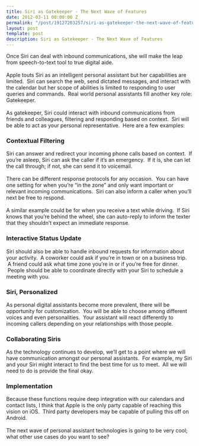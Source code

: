 ```yaml
---
title: Siri as Gatekeeper - The Next Wave of Features
date: 2012-03-11 00:00:00 Z
permalink: "/post/19127203257/siri-as-gatekeeper-the-next-wave-of-features"
layout: post
template: post
description: Siri as Gatekeeper - The Next Wave of Features
---
```


<p>Once Siri can deal with inbound communications, she will make the leap from speech-to-text tool to true digital aide.<br /><br />Apple touts Siri as an intelligent personal assistant but her capabilities are limited.  Siri can search the web, send dictated messages, and interact with the calendar but her scope of abilities is limited to responding to user queries and commands.  Real world personal assistants fill another key role: Gatekeeper.<br /><br />As gatekeeper, Siri could interact with inbound communications from friends and colleagues, filtering and responding based on context.  Siri will be able to act as your personal representative.  Here are a few examples:</p>&#13;
<h3>Contextual Filtering</h3>&#13;
<p>Siri can answer and redirect your incoming phone calls based on context.  If you’re asleep, Siri can ask the caller if it’s an emergency.  If it is, she can let the call through; if not, she can send it to voicemail.<br /><br />There can be different response protocols for any occasion.  You can have one setting for when you’re “in the zone” and only want important or relevant incoming communications.  Siri can also inform a caller when you’ll next be free to respond.<br /><br />A similar example could be for when you receive a text while driving.  If Siri knows that you’re behind the wheel, she can auto-reply to inform the texter that they shouldn’t expect an immediate response.</p>&#13;
<h3>Interactive Status Update</h3>&#13;
<p>Siri should also be able to handle inbound requests for information about your activity.  A coworker could ask if you’re in town or on a business trip.  A friend could ask what time zone you’re in or if you’re free for dinner.  People should be able to coordinate directly with your Siri to schedule a meeting with you.</p>&#13;
<h3>Siri, Personalized</h3>&#13;
<p>As personal digital assistants become more prevalent, there will be opportunity for customization.  You will be able to choose among different voices and even personalities.  Your assistant will react differently to incoming callers depending on your relationships with those people.</p>&#13;
<h3>Collaborating Siris</h3>&#13;
<p>As the technology continues to develop, we’ll get to a point where we will have communication amongst our personal assistants.  For example, my Siri and your Siri might interact to find the best time for us to meet.  All we will need to do is provide the final okay.</p>&#13;
<h3>Implementation</h3>&#13;
<p>Because these functions require deep integration with our calendars and contact lists, I think that Apple is the only party capable of reaching this vision on iOS.  Third party developers may be capable of pulling this off on Android.<br /><br />The next wave of personal assistant technologies is going to be very cool; what other use cases do you want to see?</p> 